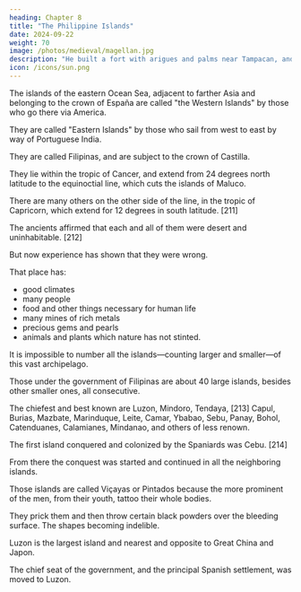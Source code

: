 ```yaml
---
heading: Chapter 8
title: "The Philippine Islands"
date: 2024-09-22
weight: 70
image: /photos/medieval/magellan.jpg
description: "He built a fort with arigues and palms near Tampacan, and founded a Spanish settlement which he named Murcia"
icon: /icons/sun.png
---
```



The islands of the eastern Ocean Sea, adjacent to farther Asia and belonging to the crown of España are called "the Western Islands" by those who go there via America. 

<!--  navigate thither by way of the demarcation of Castilla and Castilla's seas and lands of America, 

 for from the time that one leaves España, he sails in the course of the sun from east to west, until he reaches them.  -->

They are called "Eastern Islands" by those who sail from west to east by way of Portuguese India.

<!-- each of them circumscribing the world by voyaging in opposite directions, until they meet at these islands, which are numerous and of varying size;  -->

They are called Filipinas, and are subject to the crown of Castilla. 

They lie within the tropic of Cancer, and extend from 24 degrees north latitude to the equinoctial line, which cuts the islands of Maluco.

There are many others on the other side of the line, in the tropic of Capricorn, which extend for 12 degrees in south latitude. [211] 

The ancients affirmed that each and all of them were desert and uninhabitable. [212]

But now experience has shown that they were wrong. 

That place has:
- good climates
- many people
- food and other things necessary for human life 
- many mines of rich metals
- precious gems and pearls
- animals and plants which nature has not stinted.

It is impossible to number all the islands—counting larger and smaller—of this vast archipelago.

Those under the government of Filipinas are about 40 large islands, besides other smaller ones, all consecutive. 

The chiefest and best known are Luzon, Mindoro, Tendaya, [213] Capul, Burias, Mazbate, Marinduque, Leite, Camar, Ybabao, Sebu, Panay, Bohol, Catenduanes, Calamianes, Mindanao, and others of less renown.

The first island conquered and colonized by the Spaniards was Cebu. [214] 

From there the conquest was started and continued in all the neighboring islands.

Those islands are called Viçayas or Pintados because the more prominent of the men, from their youth, tattoo their whole bodies.

They prick them and then throw certain black powders over the bleeding surface. The shapes becoming indelible.

Luzon is the largest island and nearest and opposite to Great China and Japon.

The chief seat of the government, and the principal Spanish settlement, was moved to Luzon.

<!-- —I shall treat of it first; for much that will be said of it is similar in the others, to each of whose particulars and distinctive details I shall pass in due time. -->


